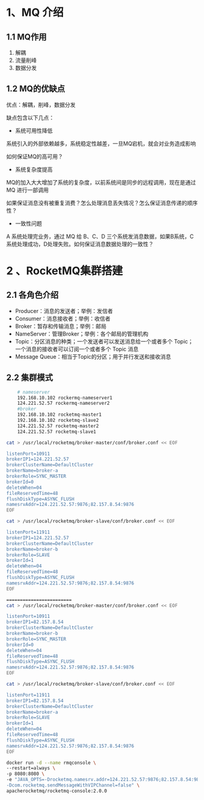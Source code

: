 # 1、MQ 介绍

## 1.1 MQ作用

1. 解耦
2. 流量削峰
3. 数据分发



## 1.2 MQ的优缺点

优点：解耦，削峰，数据分发

缺点包含以下几点：

- 系统可用性降低

系统引入的外部依赖越多，系统稳定性越差，一旦MQ宕机，就会对业务造成影响

如何保证MQ的高可用？

- 系统复杂度提高

MQ的加入大大增加了系统的复杂度，以前系统间是同步的远程调用，现在是通过 MQ 进行一部调用

如果保证消息没有被重复消费？怎么处理消息丢失情况？怎么保证消息传递的顺序性？

- 一致性问题

A 系统处理完业务，通过 MQ 给 B、C、D 三个系统发消息数据，如果B系统，C系统处理成功，D处理失败。如何保证消息数据处理的一致性？





# 2 、RocketMQ集群搭建

## 2.1 各角色介绍

- Producer：消息的发送者；举例：发信者
- Consumer：消息接收者；举例：收信者
- Broker：暂存和传输消息；举例：邮局
- NameServer：管理Broker；举例：各个邮局的管理机构
- Topic：分区消息的种类；一个发送者可以发送消息给一个或者多个 Topic；一个消息的接收者可以订阅一个或者多个 Topic 消息
- Message Queue：相当于Topic的分区；用于并行发送和接收消息



## 2.2 集群模式



```bash
    # nameserver
    192.168.10.102 rockermq-nameserver1
    124.221.52.57 rockermq-nameserver2
    #broker
    192.168.10.102 rocketmq-master1
    192.168.10.102 rocketmq-slave2
    124.221.52.57 rocketmq-master2
    124.221.52.57 rocketmq-slave1
```



```bash
cat > /usr/local/rocketmq/broker-master/conf/broker.conf << EOF

listenPort=10911
brokerIP1=124.221.52.57
brokerClusterName=DefaultCluster
brokerName=broker-a
brokerRole=SYNC_MASTER
brokerId=0
deleteWhen=04
fileReservedTime=48
flushDiskType=ASYNC_FLUSH
namesrvAddr=124.221.52.57:9876;82.157.8.54:9876
EOF

cat > /usr/local/rocketmq/broker-slave/conf/broker.conf << EOF

listenPort=11911
brokerIP1=124.221.52.57
brokerClusterName=DefaultCluster
brokerName=broker-b
brokerRole=SLAVE
brokerId=1
deleteWhen=04
fileReservedTime=48
flushDiskType=ASYNC_FLUSH
namesrvAddr=124.221.52.57:9876;82.157.8.54:9876
EOF

========================
cat > /usr/local/rocketmq/broker-master/conf/broker.conf << EOF

listenPort=10911
brokerIP1=82.157.8.54
brokerClusterName=DefaultCluster
brokerName=broker-b
brokerRole=SYNC_MASTER
brokerId=0
deleteWhen=04
fileReservedTime=48
flushDiskType=ASYNC_FLUSH
namesrvAddr=124.221.52.57:9876;82.157.8.54:9876
EOF

cat > /usr/local/rocketmq/broker-slave/conf/broker.conf << EOF

listenPort=11911
brokerIP1=82.157.8.54
brokerClusterName=DefaultCluster
brokerName=broker-a
brokerRole=SLAVE
brokerId=1
deleteWhen=04
fileReservedTime=48
flushDiskType=ASYNC_FLUSH
namesrvAddr=124.221.52.57:9876;82.157.8.54:9876
EOF

docker run -d --name rmqconsole \
--restart=always \
-p 8080:8080 \
-e "JAVA_OPTS=-Drocketmq.namesrv.addr=124.221.52.57:9876;82.157.8.54:9876 \
-Dcom.rocketmq.sendMessageWithVIPChannel=false" \
apacherocketmq/rocketmq-console:2.0.0
```

























































